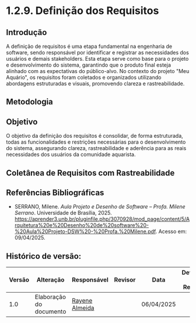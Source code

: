 # 1.2.9. Definição dos Requisitos

## Introdução 
A definição de requisitos é uma etapa fundamental na engenharia de software, sendo responsável por identificar e registrar as necessidades dos usuários e demais stakeholders. Esta etapa serve como base para o projeto e desenvolvimento do sistema, garantindo que o produto final esteja alinhado com as expectativas do público-alvo. No contexto do projeto "Meu Aquário", os requisitos foram coletados e organizados utilizando abordagens estruturadas e visuais, promovendo clareza e rastreabilidade.

## Metodologia


## Objetivo
O objetivo da definição dos requisitos é consolidar, de forma estruturada, todas as funcionalidades e restrições necessárias para o desenvolvimento do sistema, assegurando clareza, rastreabilidade e aderência para as reais necessidades dos usuários da comunidade aquarista.

## Coletânea de Requisitos com Rastreabilidade


## Referências Bibliográficas
- SERRANO, Milene. *Aula Projeto e Desenho de Software – Profa. Milene Serrano*. Universidade de Brasília, 2025. <https://aprender3.unb.br/pluginfile.php/3070928/mod_page/content/5/Arquitetura%20e%20Desenho%20de%20software%20-%20Aula%20Projeto-DSW%20-%20Profa.%20Milene.pdf>. Acesso em: 09/04/2025.


## Histórico de versão:

| Versão | Alteração                  | Responsável     | Revisor | Data       | Detalhes da Revisão                          |
|--------|----------------------------|-----------------|---------|------------|----------------------------------------------|
| 1.0    | Elaboração do documento    | [Rayene Almeida](https://github.com/rayenealmeida) |         | 06/04/2025 |  |

